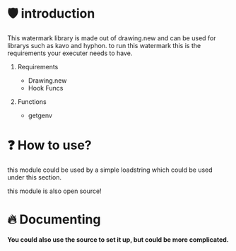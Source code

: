 # 🛡️ introduction
This watermark library is made out of drawing.new and can be used for librarys such as kavo and hyphon.
to run this watermark this is the requirements your executer needs to have.

1. Requirements
   - Drawing.new
   - Hook Funcs

2. Functions
   - getgenv

# ❓ How to use?
this module could be used by a simple loadstring which could be used under this section.

this module is also open source!

# 🔥 Documenting

**You could also use the source to set it up, but could be more complicated.** 
